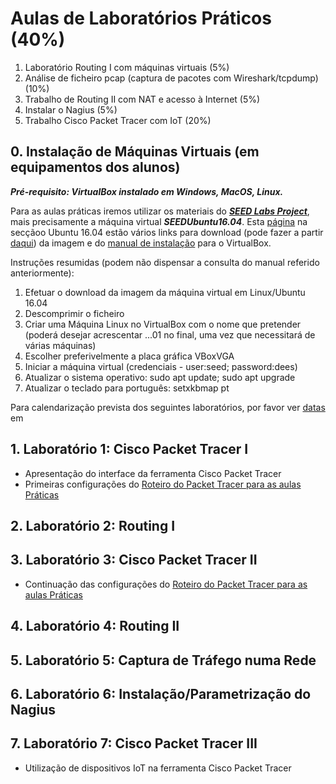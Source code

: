 # Aulas de Laboratórios Práticos (40%)


1. Laboratório Routing I com máquinas virtuais (5%)
2. Análise de ficheiro pcap (captura de pacotes com Wireshark/tcpdump) (10%)
3. Trabalho de Routing II com NAT e acesso à Internet (5%)
4. Instalar o Nagius (5%)
5. Trabalho Cisco Packet Tracer com IoT (20%)

## 0. Instalação de Máquinas Virtuais (em equipamentos dos alunos)

***Pré-requisito: VirtualBox instalado em Windows, MacOS, Linux.***

Para as aulas práticas iremos utilizar os materiais do ***[SEED Labs Project](https://seedsecuritylabs.org/)***, mais precisamente a máquina virtual ***SEEDUbuntu16.04***.
Esta [página](https://seedsecuritylabs.org/labsetup.html) na secçãoo Ubuntu 16.04 estão vários links para download (pode fazer a partir [daqui](https://drive.google.com/file/d/12l8OO3PXHjUsf9vfjkAf7-I6bsixvMUa/view?usp=sharing)) da imagem e do [manual de instalação](https://seedsecuritylabs.org/Labs_16.04/Documents/SEEDVM_VirtualBoxManual.pdf) para o VirtualBox.

Instruções resumidas (podem não dispensar a consulta do manual referido anteriormente):

1. Efetuar o download da imagem da máquina virtual em Linux/Ubuntu 16.04
2. Descomprimir o ficheiro
3. Criar uma Máquina Linux no VirtualBox com o nome que pretender (poderá desejar acrescentar ...01 no final, uma vez que necessitará de várias máquinas)
4. Escolher preferivelmente a placa gráfica VBoxVGA
5. Iniciar a máquina virtual (credenciais - user:seed; password:dees)
6. Atualizar o sistema operativo: sudo apt update; sudo apt upgrade
7. Atualizar o teclado para português: setxkbmap pt

Para calendarização prevista dos seguintes laboratórios, por favor ver [datas](https://github.com/pmrosa-classes/ComputerNetworksEI#planeamento) em 

## 1. Laboratório 1: Cisco Packet Tracer I 

- Apresentação do interface da ferramenta Cisco Packet Tracer
- Primeiras configurações do [Roteiro do Packet Tracer para as aulas Práticas](https://github.com/pmrosa-classes/ComputerNetworksEI/blob/main/AulasLabsPraticos/roteiro-packet-tracer.md)

## 2. Laboratório 2: Routing I 

## 3. Laboratório 3: Cisco Packet Tracer II 

- Continuação das configurações do [Roteiro do Packet Tracer para as aulas Práticas](https://github.com/pmrosa-classes/ComputerNetworksEI/blob/main/AulasLabsPraticos/roteiro-packet-tracer.md)

## 4. Laboratório 4: Routing II

## 5. Laboratório 5: Captura de Tráfego numa Rede 

## 6. Laboratório 6: Instalação/Parametrização do Nagius

## 7. Laboratório 7: Cisco Packet Tracer III

- Utilização de dispositivos IoT na ferramenta Cisco Packet Tracer

